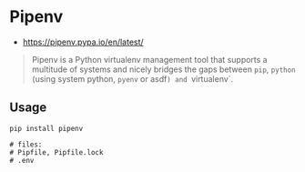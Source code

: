 # Pipenv
* https://pipenv.pypa.io/en/latest/

> Pipenv is a Python virtualenv management tool that supports a multitude of systems and nicely bridges the gaps between `pip`, `python` (using system python, `pyenv` or asdf`) and `virtualenv`.

## Usage

```shell
pip install pipenv

# files:
# Pipfile, Pipfile.lock
# .env
```